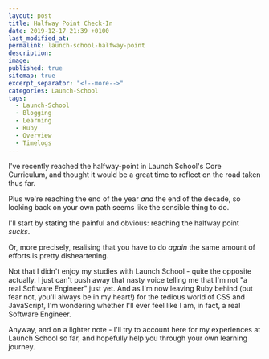 ```yaml
---
layout: post
title: Halfway Point Check-In
date: 2019-12-17 21:39 +0100
last_modified_at: 
permalink: launch-school-halfway-point
description: 
image: 
published: true
sitemap: true
excerpt_separator: "<!--more-->"
categories: Launch-School
tags: 
  - Launch-School
  - Blogging
  - Learning
  - Ruby
  - Overview
  - Timelogs
---
```


I've recently reached the halfway-point in Launch School's Core Curriculum,
and thought it would be a great time to reflect on the road taken thus far.

Plus we're reaching the end of the year *and* the end of the decade, so 
looking back on your own path seems like the sensible thing to do.

<!--more-->

<!-- Ideas:
- Long life on the plateau => timelog?
- Ruby Meetup and Dimelo
- Mentoring students
- Deep Sea Adventure
- Do things differently?
- Rabbit holes? -->

I'll start by stating the painful and obvious: reaching the halfway
point *sucks*.

Or, more precisely, realising that you have to do *again* the same amount of 
efforts is pretty disheartening.

Not that I didn't enjoy my studies with Launch School - quite the
opposite actually. I just can't push away that nasty voice telling me that
I'm not "a real Software Engineer" just yet. And as I'm now leaving
Ruby behind (but fear not, you'll always be in my heart!) for the tedious
world of CSS and JavaScript, I'm wondering whether I'll ever feel like
I am, in fact, a real Software Engineer.


Anyway, and on a lighter note - I'll try to account here for my experiences 
at Launch School so far, and hopefully help you through your own 
learning journey.








